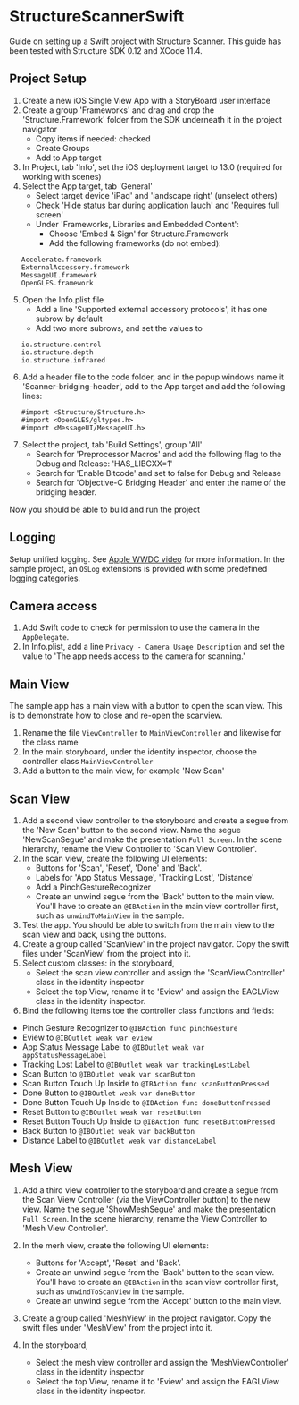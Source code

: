 # StructureScannerSwift
Guide on setting up a Swift project with Structure Scanner.
This guide has been tested with Structure SDK 0.12 and XCode 11.4.

## Project Setup
1. Create a new iOS Single View App with a StoryBoard user interface
2. Create a group 'Frameworks' and drag and drop the 'Structure.Framework' folder from the SDK underneath it in the project navigator
   - Copy items if needed: checked
   - Create Groups
   - Add to App target
3. In Project, tab 'Info', set the iOS deployment target to 13.0 (required for working with scenes)
4. Select the App target, tab 'General'
   - Select target device 'iPad' and 'landscape right' (unselect others)
   - Check 'Hide status bar during application lauch' and 'Requires full screen'
   - Under 'Frameworks, Libraries and Embedded Content':
     - Choose 'Embed & Sign' for Structure.Framework
     - Add the following frameworks (do not embed):
     
```
   Accelerate.framework
   ExternalAccessory.framework
   MessageUI.framework
   OpenGLES.framework
```

5. Open the Info.plist file
   - Add a line 'Supported external accessory protocols', it has one subrow by default
   - Add two more subrows, and set the values to
   
```
   io.structure.control
   io.structure.depth
   io.structure.infrared
```

6. Add a header file to the code folder, and in the popup windows name it 'Scanner-bridging-header', add to the App target and add the following lines:

```
   #import <Structure/Structure.h>
   #import <OpenGLES/gltypes.h>
   #import <MessageUI/MessageUI.h>
```

7. Select the project, tab 'Build Settings', group 'All'
   - Search for 'Preprocessor Macros' and add the following flag to the Debug and Release: 'HAS_LIBCXX=1'
   - Search for 'Enable Bitcode' and set to false for Debug and Release
   - Search for 'Objective-C Bridging Header' and enter the name of the bridging header.
  
Now you should be able to build and run the project

## Logging
Setup unified logging. See [Apple WWDC video](https://developer.apple.com/videos/play/wwdc2016/721/) for more information. In the sample project, an `OSLog` extensions is provided with some predefined logging categories.

## Camera access
1. Add Swift code to check for permission to use the camera in the `AppDelegate`.
2. In Info.plist, add a line `Privacy - Camera Usage Description` and set the value to 'The app needs access to the camera for scanning.'

## Main View
The sample app has a main view with a button to open the scan view. This is to demonstrate how to close and re-open the scanview.

1. Rename the file `ViewController` to `MainViewController` and likewise for the class name
2. In the main storyboard, under the identity inspector, choose the controller class `MainViewController`
3. Add a button to the main view, for example 'New Scan'

## Scan View
1. Add a second view controller to the storyboard and create a segue from the 'New Scan' button to the second view. Name the segue 'NewScanSegue' and make the presentation `Full Screen`. In the scene hierarchy, rename the View Controller to 'Scan View Controller'.
2. In the scan view, create the following UI elements:
   - Buttons for 'Scan', 'Reset', 'Done' and 'Back'.
   - Labels for 'App Status Message', 'Tracking Lost', 'Distance'
   - Add a PinchGestureRecognizer
   - Create an unwind segue from the 'Back' button to the main view. You'll have to create an `@IBAction` in the main view controller first, such as `unwindToMainView` in the sample.
3. Test the app. You should be able to switch from the main view to the scan view and back, using the buttons.
4. Create a group called 'ScanView' in the project navigator. Copy the swift files under 'ScanView' from the project into it.
5. Select custom classes: in the storyboard,
   - Select the scan view controller and assign the 'ScanViewController' class in the identity inspector
   - Select the top View, rename it to 'Eview' and assign the EAGLView class in the identity inspector.
6. Bind the following items toe the controller class functions and fields:
  - Pinch Gesture Recognizer to `@IBAction func pinchGesture`
  - Eview to `@IBOutlet weak var eview`
  - App Status Message Label to `@IBOutlet weak var appStatusMessageLabel`
  - Tracking Lost Label to `@IBOutlet weak var trackingLostLabel`
  - Scan Button to `@IBOutlet weak var scanButton`
  - Scan Button Touch Up Inside to `@IBAction func scanButtonPressed`
  - Done Button to `@IBOutlet weak var doneButton`
  - Done Button Touch Up Inside to `@IBAction func doneButtonPressed`
  - Reset Button to `@IBOutlet weak var resetButton`
  - Reset Button Touch Up Inside to `@IBAction func resetButtonPressed`
  - Back Button to `@IBOutlet weak var backButton`
  - Distance Label to `@IBOutlet weak var distanceLabel`
  
  
  
  
   

## Mesh View
1. Add a third view controller to the storyboard and create a segue from the Scan View Controller (via the ViewController button) to the new view. Name the segue 'ShowMeshSegue' and make the presentation `Full Screen`. In the scene hierarchy, rename the View Controller to 'Mesh View Controller'.
2. In the merh view, create the following UI elements:
   - Buttons for 'Accept', 'Reset' and 'Back'.
   - Create an unwind segue from the 'Back' button to the scan view. You'll have to create an `@IBAction` in the scan view controller first, such as `unwindToScanView` in the sample.
   - Create an unwind segue from the 'Accept' button to the main view.
   
4. Create a group called 'MeshView' in the project navigator. Copy the swift files under 'MeshView' from the project into it.
5. In the storyboard,
   - Select the mesh view controller and assign the 'MeshViewController' class in the identity inspector
   - Select the top View, rename it to 'Eview' and assign the EAGLView class in the identity inspector.

